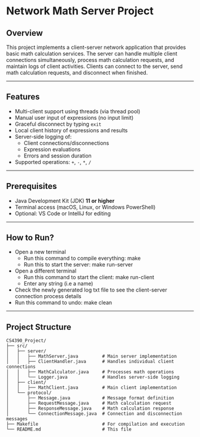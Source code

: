 # Network Math Server Project

## Overview
This project implements a client-server network application that provides basic math calculation services. The server can handle multiple client connections simultaneously, process math calculation requests, and maintain logs of client activities. Clients can connect to the server, send math calculation requests, and disconnect when finished.

---

## Features
- Multi-client support using threads (via thread pool)
- Manual user input of expressions (no input limit)
- Graceful disconnect by typing `exit`
- Local client history of expressions and results
- Server-side logging of:
  - Client connections/disconnections
  - Expression evaluations
  - Errors and session duration
- Supported operations: `+`, `-`, `*`, `/`  

---

## Prerequisites
- Java Development Kit (JDK) **11 or higher**
- Terminal access (macOS, Linux, or Windows PowerShell)
- Optional: VS Code or IntelliJ for editing 

---

## How to Run?
- Open a new terminal
  - Run this command to compile everything: make
  - Run this to start the server: make run-server
- Open a different terminal
  - Run this command to start the client: make run-client
  - Enter any string (i.e a name)
- Check the newly generated log txt file to see the client-server connection process details
- Run this command to undo: make clean


---

## Project Structure

```plaintext
CS4390_Project/
├── src/
│   ├── server/
│   │   ├── MathServer.java         # Main server implementation
│   │   ├── ClientHandler.java      # Handles individual client connections
│   │   ├── MathCalculator.java     # Processes math operations
│   │   └── Logger.java             # Handles server-side logging
│   ├── client/
│   │   ├── MathClient.java         # Main client implementation
│   └── protocol/
│       ├── Message.java            # Message format definition
│       ├── RequestMessage.java     # Math calculation request
│       ├── ResponseMessage.java    # Math calculation response
│       └── ConnectionMessage.java  # Connection and disconnection messages
├── Makefile                        # For compilation and execution
└── README.md                       # This file

